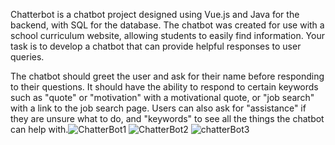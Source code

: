 Chatterbot is a chatbot project designed using Vue.js and Java for the backend, with SQL for the database. The chatbot was created for use with a school curriculum website, allowing students to easily find information. Your task is to develop a chatbot that can provide helpful responses to user queries.

The chatbot should greet the user and ask for their name before responding to their questions. It should have the ability to respond to certain keywords such as "quote" or "motivation" with a motivational quote, or "job search" with a link to the job search page. Users can also ask for "assistance" if they are unsure what to do, and "keywords" to see all the things the chatbot can help with.![ChatterBot1](https://github.com/Gravity1k/ChatTEr-Bot/assets/111000174/1048b3d8-66f2-40d3-b43f-3a08a43e430c)
![ChatterBot2](https://github.com/Gravity1k/ChatTEr-Bot/assets/111000174/35f6952f-b084-4f6b-8216-06ed0c7d11de)
![chatterBot3](https://github.com/Gravity1k/ChatTEr-Bot/assets/111000174/8d0ebd53-9847-442c-947b-f9af6e1a0c81)
